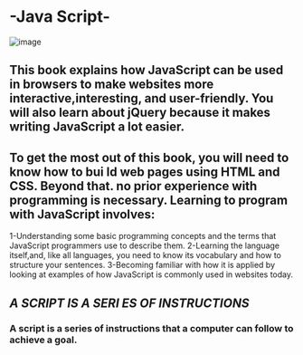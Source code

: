 # -Java Script-

![image](http://nadia-training.com/wp-content/uploads/2019/03/JavaScript-Essentials-Course.jpg)

## This book explains how JavaScript can be used in browsers to make websites more interactive,interesting, and user-friendly. You will also learn about jQuery because it makes writing JavaScript a lot easier. 


## To get the most out of this book, you will need to know how to bui ld web pages using HTML and CSS. Beyond that. no prior experience with programming is necessary. Learning to program with JavaScript involves:
  
  1-Understanding some basic programming concepts and the terms that JavaScript programmers use to describe them. 
  2-Learning the language itself,and, like all languages, you need to know its vocabulary and how to structure your sentences.
  3-Becoming familiar with how it is applied by looking at examples of how JavaScript is commonly used in websites today.
  
  
 ## *A SCRIPT IS A SERI ES OF INSTRUCTIONS*
   
   ### A script is a series of instructions that a computer can follow to achieve a goal. 
   
   
